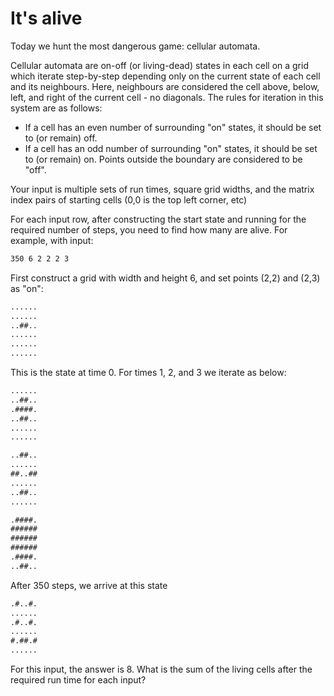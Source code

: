 # It's alive

Today we hunt the most dangerous game: cellular automata.

Cellular automata are on-off (or living-dead) states in each cell on a grid which iterate step-by-step depending only on the current state of each cell and its neighbours. Here, neighbours are considered the cell above, below, left, and right of the current cell - no diagonals. The rules for iteration in this system are as follows:
* If a cell has an even number of surrounding "on" states, it should be set to (or remain) off.
* If a cell has an odd number of surrounding "on" states, it should be set to (or remain) on.
Points outside the boundary are considered to be "off".

Your input is multiple sets of run times, square grid widths, and the matrix index pairs of starting cells (0,0 is the top left corner, etc)

For each input row, after constructing the start state and running for the required number of steps, you need to find how many are alive.
For example, with input:

```txt
350 6 2 2 2 3
```

First construct a grid with width and height 6, and set points (2,2) and (2,3) as "on":

```txt
......
......
..##..
......
......
......
```

This is the state at time 0. For times 1, 2, and 3 we iterate as below:

```txt
......
..##..
.####.
..##..
......
......

..##..
......
##..##
......
..##..
......

.####.
######
######
######
.####.
..##..
```


After 350 steps, we arrive at this state

```txt
.#..#.
......
.#..#.
......
#.##.#
......
```

For this input, the answer is 8.
What is the sum of the living cells after the required run time for each input?
